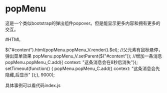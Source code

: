 # popMenu
这是一个类似bootstrap的弹出组件popover。但是能显示更多内容和拥有更多的交互。

#HTML
<div id="content"></div>

$("#content").html(popMenu.popMenu_V.render().$el);
//父元素有鼠标悬停，弹出菜单效果
popMenu.popMenu_V.setParent($("#content"));
//增加一条消息
popMenu.popMenu_C.add({	context: "这条消息会在8秒后消失"});
setTimeout(function() {
    popMenu.popMenu_C.add({
    context: "这条消息会先隐藏,后显示"
    });}, 9000);

具体事例可以看代码index.js
